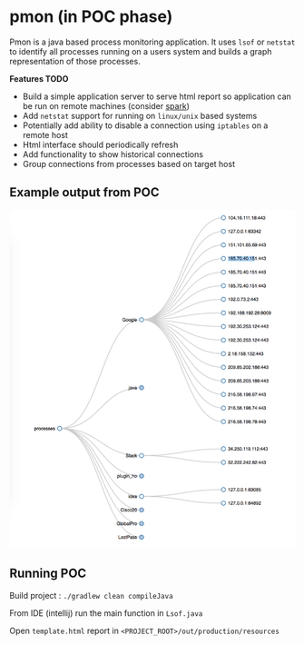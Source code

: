 # pmon (in POC phase)

Pmon is a java based process monitoring application. It uses `lsof` or `netstat` to identify all processes running on a
users system and builds a graph representation of those processes.

**Features TODO**

* Build a simple application server to serve html report so application can be run on remote machines (consider [spark](http://sparkjava.com/documentation#getting-started))
* Add `netstat` support for running on `linux/unix` based systems
* Potentially add ability to disable a connection using `iptables` on a remote host
* Html interface should periodically refresh
* Add functionality to show historical connections
* Group connections from processes based on target host


## Example output from POC

![Process Report](https://raw.githubusercontent.com/noconnor/pmon/master/src/common/images/example.png "Example pmon html drill down")  


## Running POC

Build project : `./gradlew clean compileJava`

From IDE (intellij) run the main function in `Lsof.java`

Open `template.html` report in `<PROJECT_ROOT>/out/production/resources`
